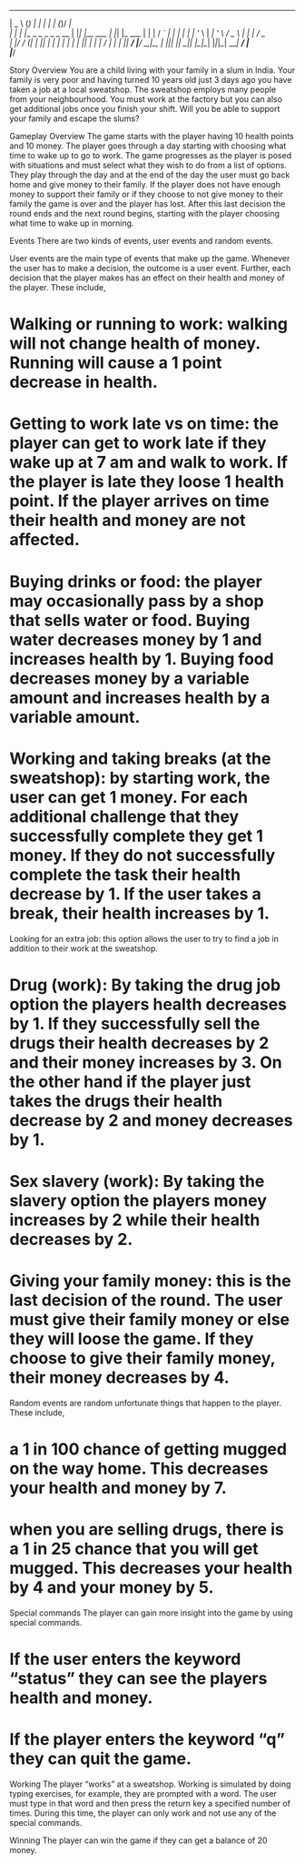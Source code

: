 ______              _         _   _            _ _  __     
|  _  \            (_)       | | | |          | (_)/ _|    
| | | |__ _ _   _   _ _ __   | |_| |__   ___  | |_| |_ ___ 
| | | / _` | | | | | | '_ \  | __| '_ \ / _ \ | | |  _/ _ \
| |/ / (_| | |_| | | | | | | | |_| | | |  __/ | | | ||  __/
|___/ \__,_|\__, | |_|_| |_|  \__|_| |_|\___| |_|_|_| \___|
             __/ |                                         
            |___/                                          

Story Overview
You are a child living with your family in a slum in India. Your family is very poor and having turned 10 years old just 3 days ago you have taken a job at a local sweatshop. The sweatshop employs many people from your neighbourhood. You must work at the factory but you can also get additional jobs once you finish your shift. Will you be able to support your family and escape the slums?

Gameplay Overview
The game starts with the player having 10 health points and 10 money. The player goes through a day starting with choosing what time to wake up to go to work. The game progresses as the player is posed with situations and must select what they wish to do from a list of options. They play through the day and at the end of the day the user must go back home and give money to their family.  If the player does not have enough money to support their family or if they choose to not give money to their family the game is over and the player has lost. After this last decision the round ends and the next round begins, starting with the player choosing what time to wake up in morning.

Events
There are two kinds of events, user events and random events.

User events are the main type of events that make up the game. Whenever the user has to make a decision, the outcome is a user event. Further, each decision that the player makes has an effect on their health and money of the player. These include,
# Walking or running to work: walking will not change health of money. Running will cause a 1 point decrease in health.
# Getting to work late vs on time: the player can get to work late if they wake up at 7 am and walk to work. If the player is late they loose 1 health point. If the player arrives on time their health and money are not affected.
# Buying drinks or food: the player may occasionally pass by a shop that sells water or food. Buying water decreases money by 1 and increases health by 1. Buying food decreases money by a variable amount and increases health by a variable amount.
# Working and taking breaks (at the sweatshop): by starting work, the user can get 1 money. For each additional challenge that they successfully complete they get 1 money. If they do not successfully complete the task their health decrease by 1. If the user takes a break, their health increases by 1.
Looking for an extra job: this option allows the user to try to find a job in addition to their work at the sweatshop.
# Drug (work): By taking the drug job option the players health decreases by 1. If they successfully sell the drugs their health decreases by 2 and their money increases by 3. On the other hand if the player just takes the drugs their health decrease by 2 and money decreases by 1.
# Sex slavery (work): By taking the slavery option the players money increases by 2 while their health decreases by 2.
# Giving your family money: this is the last decision of the round. The user must give their family money or else they will loose the game. If they choose to give their family money, their money decreases by 4. 

Random events are random unfortunate things that happen to the player. These include,
# a 1 in 100 chance of getting mugged on the way home. This decreases your health and money by 7.
# when you are selling drugs, there is a 1 in 25 chance that you will get mugged. This decreases your health by 4 and your money by 5.

Special commands
The player can gain more insight into the game by using special commands. 
# If the user enters the keyword “status” they can see the players health and money. 
# If the player enters the keyword “q” they can quit the game.

Working
The player “works” at a sweatshop. Working is simulated by doing typing exercises, for example, they are prompted with a word. The user must type in that word and then press the return key a specified number of times. During this time, the player can only work and not use any of the special commands.

Winning
The player can win the game if they can get a balance of 20 money.
